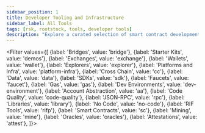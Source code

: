 ```yaml
---
sidebar_position: 1
title: Developer Tooling and Infrastructure
sidebar_label: All Tools
tags: [rsk, rootstock, tools, developer tools]
description: "Explore a curated selection of smart contract development tools and languages. From the familiar Solidity to Rust or Developer Environments like Hardhat, you'll find everything you need to interact and deploy your smart contracts on Rootstock."
---
```


<Filter
  values={[
    {label: 'Bridges', value: 'bridge'},
    {label: 'Starter Kits', value: 'demos'},
    {label: 'Exchanges', value: 'exchange'},
    {label: 'Wallets', value: 'wallet'},
    {label: 'Explorers', value: 'explorer'},
    {label: 'Platforms and Infra', value: 'platform-infra'},
    {label: 'Cross Chain', value: 'cc'},
    {label: 'Data', value: 'data'},
    {label: 'SDKs', value: 'sdk'},
    {label: 'Faucets', value: 'faucet'},
    {label: 'Gas', value: 'gas'},
    {label: 'Dev Environments', value: 'dev-environment'},
    {label: 'Account Abstraction', value: 'aa'},
    {label: 'Code Quality', value: 'code-quality'},
    {label: 'JSON-RPC', value: 'rpc'},
    {label: 'Libraries', value: 'library'},
    {label: 'No Code', value: 'no-code'},
    {label: 'RIF Tools', value: 'rifp'},
    {label: 'Smart Contracts', value: 'sc'},
    {label: 'Mining', value: 'mine'},
    {label: 'Oracles', value: 'oracles'},
    {label: 'Attestations', value: 'attest'},
  ]}>
<FilterItem
    value="bridge, exchange"
    title="PowPeg App"
    subtitle="bridges"
    color="orange"
    linkHref="/resources/guides/powpeg-app/"
    target="_blank"
    linkTitle="Documentation"
    description="Bridge Bitcoin and Rootstock using the PowPeg App."
  />
<FilterItem
    value="bridge, cc"
    title="Token Bridge"
    subtitle="bridges"
    color="orange"
    linkHref="/resources/guides/tokenbridge/"
    target="_blank"
    linkTitle="Documentation"
    description="Use the Token Bridge to safely and securely move ERC20 tokens from Ethereum to Rootstock and vice-versa."
  />
<FilterItem
    value="dev-environment, sc, platform-infra"
    title="Foundry"
    subtitle="Dev Environments"
    color="orange"
    linkHref="https://dev.rootstock.io/dev-tools/foundry/"
    linkTitle="Deploy Smart Contracts"
    description="Foundry is a smart contract development toolchain, and user-friendly development environment for writing and testing smart contracts in Solidity."
  />
<FilterItem
    value="dev-environment, sc"
    title="Hardhat"
    subtitle="Dev Environments"
    color="orange"
    linkHref="/dev-tools/dev-environments/hardhat/"
    linkTitle="Deploy Smart Contracts"
    description="Hardhat is an Ethereum development environment for developers. It's primarily used in the development of smart contracts for the Rootstock and EVM-compatible chains."
  />
<FilterItem
    value="explorer, sc"
    title="Blockscout Explorer"
    subtitle="Explorers"
    color="orange"
    linkHref="/dev-tools/explorers/blockscout/"
    linkTitle="Use the Explorer"
    description="Blockscout is an open-source tool for exploring transactions on any EVM chain, including Rootstock."
  />
<FilterItem
    value="explorer, sc"
    title="Rootstock Explorer"
    subtitle="Explorers"
    color="orange"
    linkHref="/dev-tools/explorers/rootstock/"
    linkTitle="Use the Explorer"
    description="Explore transactions, blocks, addresses, tokens, stats and interact with smart contracts on the Rootstock Explorer."
  />
<FilterItem
    value="explorer, sc"
    title="Rootstock Blockchair"
    subtitle="Explorers"
    color="orange"
    linkHref="/dev-tools/explorers/blockchair/"
    linkTitle="Use the Explorer"
    description="Blockchair explorer is a blockchain search and analytics engine for Rootstock and 40+ chains. It incorporates a multitude of different blockchains into one search engine."
  />
<FilterItem
    value="explorer, sc"
    title="3xpl"
    subtitle="Explorers"
    color="orange"
    linkHref="/dev-tools/explorers/3xpl/"
    linkTitle="Use the Explorer"
    description="3xpl (short for 3xplor3r) is a super-fast, universal explorer for Rootstock. It offers an easy-to-understand block explorer interface for beginner crypto users, as well as lots of professional features for developers and analysts."
  />
<FilterItem
    value="rpc"
    title="RPC API"
    subtitle="json rpc"
    color="orange"
    linkHref="/developers/rpc-api/rootstock/"
    linkTitle="Make First API Call"
    description="The Rootstock RPC API provides a seamless and intuitive web interface for developers to interact with Rootstock nodes via JSON-RPC methods."
  />
<FilterItem
    value="rpc"
    title="Alchemy"
    subtitle="json rpc"
    color="orange"
    linkHref="/developers/rpc-api/alchemy/"
    linkTitle="Make First API Call"
    description="Powerful APIs, SDKs, and tools to build and scale your web3 app with ease."
  />
<FilterItem
    value="rpc, smart contracts"
    title="GetBlock"
    subtitle="json rpc"
    color="orange"
    linkHref="/dev-tools/node-rpc/getblock/"
    linkTitle="Make First API Call"
    description="GetBlock provides instant connection to blockchain nodes including Rootstock, Bitcoin (BTC), Ethereum (ETH), among others."
  />
<FilterItem
    value="rpc, smart contracts"
    title="NOWNodes"
    subtitle="json rpc"
    color="orange"
    linkHref="/dev-tools/node-rpc/nownodes/"
    linkTitle="Make First API Call"
    description="NOWNodes is a blockchain-as-a-service enterprise solution that lets users get access to full Nodes and blockbook Explorers via an API."
  />
<FilterItem
    value="rpc, smart contracts"
    title="dRPC"
    subtitle="json rpc"
    color="orange"
    linkHref="/dev-tools/node-rpc/drpc/"
    linkTitle="Make First API Call"
    description="dRPC provides access to a distributed network of node providers."
  />
<FilterItem
    value="rpc"
    title="Blast API"
    subtitle="json rpc"
    color="orange"
    linkHref="/dev-tools/node-rpc/blast-api/"
    linkTitle="Make First API Call"
    description="Blast API is a Blockchain-optimized cloud infrastructure for low-latency, cost-effective RPC services."
  />
<FilterItem
    value="wallet, sc"
    title="MetaMask"
    subtitle="wallets"
    color="orange"
    linkHref="/dev-tools/wallets/metamask/"
    linkTitle="Use MetaMask"
    description="Learn how to create, and add Rootstock tokens to MetaMask."
  />
<FilterItem
    value="wallet, sc"
    title="Rootstock Wallets"
    subtitle="wallets"
    color="orange"
    linkHref="/dev-tools/wallets/"
    linkTitle="Use Wallets"
    description="View all Rootstock Wallets."
  />
<FilterItem
    value="bridge, exchange"
    title="Sovryn Fast BTC"
    subtitle="bridges"
    color="orange"
    linkHref="https://wiki.sovryn.com/en/sovryn-dapp/bridge"
    linkTitle="Get RBTC"
    description="Sovryn is a non-custodial and permissionless smart contract based system for Bitcoin lending, borrowing and margin trading."
  />
<FilterItem
    value="bridge, exchange"
    title="RBTC Exchanges"
    subtitle="Exchanges"
    color="orange"
    linkHref="https://rootstock.io/rbtc/"
    linkTitle="Get RBTC"
    description="Exchanges and Bridges to get RBTC."
  />
<FilterItem
    value="bridge, exchange, rifp"
    title="RIF Exchanges"
    subtitle="Exchanges"
    color="orange"
    linkHref="https://rif.technology/rif-token/"
    linkTitle="Get RIF Tokens"
    description="Exchanges and Bridges to get the RIF Token."
  />
<FilterItem
    value="exchange"
    title="RIF on Chain"
    subtitle="Exchanges"
    color="orange"
    linkHref="https://dapp.rifonchain.com/ipfs/QmWpKDzJ9fUECiiYkGHxqEXKh3CRUEzfvTxYoQonxFBK61/"
    linkTitle="Get Started"
    description="Access crypto collaterized digital dollars to save, spend & send. Get RIF, USDRIF, MOC, RIF Pro, etc."
  />
   <FilterItem
    value="sdk"
    title="RSK CLI"
    subtitle="smart contract developement"
    color="orange"
    linkHref="/developers/smart-contracts/rsk-cli/"
    linkTitle="Getting started with RSK CLI"
    description="The rsk-cli tool or sdk enables users to manage wallets, check balances, send transactions, verify smart contracts and interact with smart contracts on the Rootstock blockchain - a Bitcoin sidechain designed for smart contracts. It supports both mainnet and testnet environments."
  />
<FilterItem
    value="bridge, exchange, rifp"
    title="RBTC Flyover"
    subtitle="bridges"
    color="orange"
    linkHref="/developers/integrate/flyover/"
    linkTitle="Get RBTC"
    description="The Flyover protocol performs fast peg-ins and peg-outs between Bitcoin and Rootstock networks."
  />
<FilterItem
    value="data"
    title="The Graph"
    subtitle="data & analytics"
    color="orange"
    linkHref="/dev-tools/data/thegraph/"
    linkTitle="Access on-chain data"
    description="Get historical data on smart contracts when building dApps."
  />
<FilterItem
    value="data"
    title="Covalent"
    subtitle="data & analytics"
    color="orange"
    linkHref="https://www.covalenthq.com/docs/networks/rootstock/?utm_source=rootstock&utm_medium=partner-docs"
    linkTitle="Access on-chain data"
    description="Covalent is a hosted blockchain data solution providing access to historical and current on-chain data for 100+ supported blockchains, including Rootstock."
  />
<FilterItem
    value="data"
    title="DefiLlama"
    subtitle="data & analytics"
    color="orange"
    linkHref="https://defillama.com/chain/Rootstock"
    linkTitle="Access on-chain data"
    description="DefiLlama is the largest Total Value Locked (TVL) aggregator in the DeFi space. It assesses the TVL by taking into account the worth of tokens locked within the contracts of a protocol or platform."
  />
<FilterItem
    value="data"
    title="Tenderly"
    subtitle="data & analytics"
    color="orange"
    linkHref="https://tenderly.co/"
    linkTitle="Access on-chain data"
    description="Tenderly helps developers build, monitor, and improve smart contracts by providing a set of tools to boost productivity, save time, and ensure efficient smart contracts functionality."
  />
<FilterItem
    value="platform-infra, sc, sdk"
    title="Thirdweb"
    subtitle="platforms"
    color="orange"
    linkHref="https://thirdweb.com/"
    linkTitle="Use Thirdweb"
    description="Thirdweb is a Full-stack web3 development tools, production-grade infrastructure platform for developers to build on Rootstockk."
  />
 
<FilterItem
    value="platform-infra, sc"
    title="useDApp"
    subtitle="platforms"
    color="orange"
    linkHref="https://usedapp.io/"
    linkTitle="Build with useDApp"
    description="Build a dApp on Rootstock using useDApp React library."
  />
<FilterItem
    value="no-code, platform-infra, sc"
    title="Forward Protocol"
    subtitle="no-code"
    color="orange"
    linkHref="https://forwardprotocol.io/"
    linkTitle="Build a no-code dApp"
    description="Build a dApp on Rootstock using Forward Protocol's no-code tools."
  />
<FilterItem
    value="no-code, platform-infra, sc"
    title="CryptoDO"
    subtitle="no-code"
    color="orange"
    linkHref="https://www.cryptodo.app/"
    linkTitle="Build a no-code Multichain dApp"
    description="CryptoDo is a multichain, no-code web3 solution builder for businesses."
  />
<FilterItem
    value="library, sdk, rifp, abs"
    title="RIF Relay"
    subtitle="sdks"
    color="orange"
    linkHref="/developers/integrate/rif-relay/"
    linkTitle="Integrate RIF Relay"
    description="RIF Relay is a secure sponsored transaction system that enables users to pay transaction fees using ERC-20 tokens."
  />
<FilterItem
    value="dev-environment, sc"
    title="Remix"
    subtitle="Dev Environments"
    color="orange"
    linkHref="https://remix.ethereum.org/"
    linkTitle="Deploy Smart Contracts"
    description="Compile, Interact and Deploy Smart Contracts using Remix."
  />
<FilterItem
    value="library, sdk, wallet, rifp"
    title="RIF Wallet"
    subtitle="sdks"
    color="orange"
    linkHref="/developers/libraries/rif-wallet-libs/"
    linkTitle="Integrate RIF Wallet"
    description="RIF wallet is a fully programmable and extensible DeFi wallet enabling developers and businesses to build intuitive and secure mobile-first Web3 experiences for their end-users."
  />
<FilterItem
    value="gas"
    title="Blocknative Gas Price API"
    subtitle="gas"
    color="orange"
    linkHref="/dev-tools/gas/blocknative/"
    linkTitle="Gas Price API"
    description="Accurate next block gas price estimation."
  />
<FilterItem
    value="data"
    title="Rootstock Stats"
    subtitle="data & analytics"
    color="orange"
    linkHref="https://stats.rootstock.io/"
    linkTitle="View Stats"
    description="Rootstock Stats."
  />
<FilterItem
    value="faucet"
    title="Rootstock Faucet"
    subtitle="faucets"
    color="orange"
    linkHref="https://faucet.rootstock.io/"
    linkTitle="Get tRBTC"
    description="Get tRBTC on the Rootstock Testnet Faucet."
  />
<FilterItem
    value="faucet, rifp"
    title="RIF Testnet Faucet"
    subtitle="faucets"
    color="orange"
    linkHref="https://faucet.rifos.org/"
    linkTitle="Get tRIF"
    description="Get tRIF on the RIF Testnet Faucet"
  />
<FilterItem
    value="faucet"
    title="Blast Faucet"
    subtitle="faucets"
    color="orange"
    linkHref="https://blastapi.io/faucets/rootstock-testnet"
    linkTitle="Get tRBTC"
    description="This faucet offers a convenient way to get free test RBTC tokens for development and testing. It has a higher max daily token allocation of `0.1` tRBTC."
  />
<FilterItem
    value="faucet"
    title="Thirdweb Faucet"
    subtitle="faucets"
    color="orange"
    linkHref="https://thirdweb.com/rootstock-testnet"
    linkTitle="Get tRBTC"
    description="This faucet offers a convenient way to get free test RBTC tokens for development and testing. Its max daily token allocation is `0.01` tRBTC."
  />
<FilterItem
    value="library, sc"
    title="Ethers.js"
    subtitle="library"
    color="orange"
    linkHref="https://web3js.readthedocs.io/en/v1.10.0/"
    linkTitle="Use Ethers.js Library"
    description="A library for Interacting with the Rootstock Virtual Machine."
  />
<FilterItem
    value="library, sc"
    title="Web3.js"
    subtitle="library"
    color="orange"
    linkHref="https://docs.ethers.org/v5/"
    linkTitle="Use Web3.js Library"
    description="A library for Interacting with the Rootstock Virtual Machine."
  />
<FilterItem
    value="library, sdk, rifp"
    title="RNS"
    subtitle="name service"
    color="orange"
    linkHref="https://rns.rifos.org/"
    linkTitle="Register a Domain Name"
    description="RNS provides an architecture which enables the identification of blockchain addresses by human-readable names."
  />
<FilterItem
    value="code-quality, testing, sc"
    title="SolidityScan"
    subtitle="code quality"
    color="orange"
    linkHref="https://solidityscan.com/"
    linkTitle="Secure Smart Contracts"
    description="Secure your smart contracts on Rootstock, and get accurate security audit results and detailed reports."
  />
<FilterItem
    value="code-quality, testing, sc"
    title="Slither"
    subtitle="code quality"
    color="orange"
    linkHref="https://github.com/crytic/slither"
    linkTitle="Analyse Smart Contracts"
    description="Slither built with Solidity & Vyper static analysis framework written in Python3, enables developers to find vulnerabilities, enhance their code comprehension, and quickly prototype custom analyses."
  />
<FilterItem
    value="code-quality, testing, sc"
    title="Sourcify"
    subtitle="code quality"
    color="orange"
    linkHref="https://sourcify.dev"
    linkTitle="Verify Smart Contracts"
    description="Verify smart contracts on Rootstock, Sourcify enables transparent and human-readable smart contract interactions through automated Solidity contract verification, contract metadata."
  />
<FilterItem
    value="sc, rollups, aa, platform-infra"
    title="Gelato"
    subtitle="infra"
    color="orange"
    linkHref="https://gelato.network"
    linkTitle="Deploy Rollups"
    description="Deploy production-grade & fully-serviced L2 rollups on Rootstock, natively integrated with tools like oracles, bridges, data indexers and Account Abstraction."
  />
<FilterItem
    value="mine, platform-infra"
    title="Antpool"
    subtitle="mining"
    color="orange"
    linkHref="https://www.antpool.com/home"
    linkTitle="Start Mining"
    description="Start mining with Antpool."
  />
<FilterItem
    value="platform-infra"
    title="Vottun"
    subtitle="infra"
    color="orange"
    linkHref="https://vottun.com"
    linkTitle="Get Started"
    description="Vottun interoperable multi-blockchain architecture is built to make it easy to develop Web3 applications without the need to understand much of the underlying blockchain technology."
  />
<FilterItem
    value="platform-infra"
    title="WakeUp Labs"
    subtitle="infra"
    color="orange"
    linkHref="https://platform.wakeuplabs.io"
    linkTitle="Get Started"
    description="WakeUp Labs is a software development studio that assists EVM-Compatible Blockchains, DAOs and traditional organizations in overcoming technical challenges and expediting product development."
  />
<FilterItem
    value="bridge, sc"
    title="Wormhole"
    subtitle="Cross-chain Bridges"
    color="orange"
    linkHref="https://docs.wormhole.com/wormhole"
    linkTitle="Start Building"
    description="Build and Deploy a Multi-chain dApp on Rootstock."
  />
<FilterItem
    value="data, sc"
    title="Envio"
    subtitle="data"
    color="orange"
    linkHref="https://envio.dev/"
    linkTitle="Access on-chain data"
    description="Get on-chain data when building dApps on Rootstock."
  />
<FilterItem
    value="mine"
    title="F2Pool"
    subtitle="mining"
    color="orange"
    linkHref="https://www.f2pool.com/"
    linkTitle="Start Mining"
    description="Mining Pool on Rootstock."
  />
<FilterItem
    value="mine"
    title="ViaBTC"
    subtitle="mining"
    color="orange"
    linkHref="https://www.viabtc.com/"
    linkTitle="Start Mining"
    description="Mining Pool on Rootstock."
  />
<FilterItem
    value="mine"
    title="Luxor"
    subtitle="mining"
    color="orange"
    linkHref="https://luxor.tech/mining"
    linkTitle="Start Mining"
    description="Mining Pool on Rootstock."
  />
<FilterItem
    value="mine"
    title="BraiinsPool"
    subtitle="mining"
    color="orange"
    linkHref="https://braiins.com/pool"
    linkTitle="Start Mining"
    description="Mining Pool on Rootstock."
  />
<FilterItem
    value="bridge"
    title="Chainport"
    subtitle="Cross-Chain Bridge"
    color="orange"
    linkHref="https://www.chainport.io/"
    linkTitle="Get Started"
    description="Cross-chain bridge integrated with Rootstock."
  />
<FilterItem
    value="data"
    title="Tres Finance"
    subtitle="Accounting"
    color="orange"
    linkHref="https://tres.finance/"
    linkTitle="Get Started"
    description="Web3 Accounting, Auditing, and Reporting on Rootstock."
  />
<FilterItem
    value="demos, sc"
    title="Wagmi Starter Kit"
    subtitle="Demos"
    color="orange"
    linkHref="/developers/quickstart/wagmi/"
    linkTitle="Use the Kit"
    description="This starter kit provides a foundation for building decentralized applications (dApps) on the Rootstock blockchain using React, Wagmi and Shadcn libraries."
  />
<FilterItem
    value="demos, sc"
    title="Reown-Wagmi Starter Kit"
    subtitle="Demos"
    color="orange"
    linkHref="/developers/quickstart/reown/"
    linkTitle="Use the Kit"
    description="This starter kit provides a foundation for building decentralized applications (dApps) on the Rootstock blockchain using React, Reown, Wagmi and Shadcn libraries."
  />
<FilterItem
    value="demos, sc"
    title="Privy Starter Kit"
    subtitle="Demos"
    color="orange"
    linkHref="/developers/quickstart/privy/"
    linkTitle="Use the Kit"
    description="The Rootstock Privy Starter Kit empowers developers to onboard users with social logins and self custodial wallets while preserving control, privacy, and flexibility for dApps when building on Rootstock."
  />
<FilterItem
    value="demos, sc"
    title="Hardhat Starter Kit"
    subtitle="Demos"
    color="orange"
    linkHref="/developers/quickstart/hardhat/"
    linkTitle="Use the Kit"
    description="Rootstock Hardhat Starter Kit."
  />
<FilterItem
    value="demos, sc"
    title="Web3Auth Starter Kit"
    subtitle="Demos"
    color="orange"
    linkHref="/developers/quickstart/web3auth/"
    linkTitle="Use the Kit"
    description="Build Passwordless dApps on Rootstock using the Rootstock Web3Auth Starter Kit."
  />
<FilterItem
    value="demos, sc"
    title="Dynamic Starter Kit"
    subtitle="Demos"
    color="orange"
    linkHref="/developers/quickstart/dynamic/"
    linkTitle="Use the Kit"
    description="Rootstock Dynamic Starter Kit."
  />
<FilterItem
    value="demos, sc"
    title="Hardhat Ignition Starter Kit"
    subtitle="Demos"
    color="orange"
    linkHref="/developers/quickstart/hardhat-ignition/"
    linkTitle="Use the Kit"
    description="Rootstock Hardhat Ignition Starter Kit."
  />
<FilterItem
    value="demos, sdk, sc, aa"
    title="Account Abstraction Kit"
    subtitle="Demos"
    color="orange"
    linkHref="/developers/quickstart/rootstock-etherspot/"
    linkTitle="Use the Kit"
    description="Account Abstraction Starter dApp using Etherspot."
  />
<FilterItem
    value="sdk, sc, aa, platform-infra"
    title="Etherspot"
    subtitle="Account Abstraction"
    color="orange"
    linkHref="https://etherspot.io/"
    linkTitle="Use Etherspot"
    description="Account Abstraction Development on Rootstock."
  />
<FilterItem
    value="demos, sc"
    title="dApp Automation"
    subtitle="Demos"
    color="orange"
    linkHref="/resources/tutorials/dapp-automation-cucumber/"
    linkTitle="Automate dApps"
    description="Learn how to automate dApp using Cucumber and Playwright."
  />
<FilterItem
    value="sc, oracles, data"
    title="Umbrella Network"
    subtitle="Oracles"
    color="orange"
    linkHref="https://umb.network/"
    linkTitle="Access On-chain Data"
    description="Access On-Chain data for your smart contracts on Rootstock."
  />
<FilterItem
    value="sc, oracles, data"
    title="Redstone Finance"
    subtitle="Oracles"
    color="orange"
    linkHref="https://redstone.finance/"
    linkTitle="Access On-chain Data"
    description="Access On-Chain data for your smart contracts on Rootstock."
  />
  <FilterItem
    value="cc, data"
    title="Router Protocol"
    subtitle="Cross Chain Bridges"
    color="orange"
    linkHref="https://routerprotocol.com/"
    linkTitle="Build Cross Chain dApps"
    description="Router Protocol is a layer-1 blockchain enabling chain abstraction."
  />
  <FilterItem
    value="attest"
    title="Roostock Attestation Service (EAS)"
    subtitle="Attestations"
    color="orange"
    linkHref="/dev-tools/attestations/ras/"
    linkTitle="Attest Now"
    description="Ethereum Attestation Service (EAS) is a system that allows individuals and organizations to create verifiable claims or proofs about specific events, actions, or data, either on-chain (on the blockchain) or off-chain (outside the blockchain but linked to it). Learn how to use it on Rootstock."
  />
</Filter>

